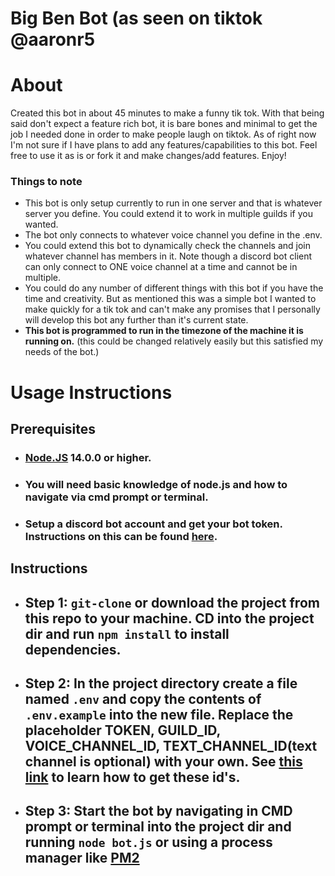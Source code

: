 # **Big Ben Bot** (as seen on tiktok @aaronr5

# **About**
Created this bot in about 45 minutes to make a funny tik tok. With that being said don't expect a feature rich bot, it is bare bones and minimal to get the job I needed done in order to make people laugh on tiktok. As of right now I'm not sure if I have plans to add any features/capabilities to this bot. Feel free to use it as is or fork it and make changes/add features. Enjoy!

### Things to note
- This bot is only setup currently to run in one server and that is whatever server you define. You could extend it to work in multiple guilds if you wanted.
- The bot only connects to whatever voice channel you define in the .env.
- You could extend this bot to dynamically check the channels and join whatever channel has members in it. Note though a discord bot client can only connect to ONE voice channel at a time and cannot be in multiple.
- You could do any number of different things with this bot if you have the time and creativity. But as mentioned this was a simple bot I wanted to make quickly for a tik tok and can't make any promises that I personally will develop this bot any further than it's current state.
- **This bot is programmed to run in the timezone of the machine it is running on.** (this could be changed relatively easily but this satisfied my needs of the bot.)
# **Usage Instructions**

## **Prerequisites**

- ### [Node.JS](https://nodejs.org/en/) 14.0.0 or higher.
- ### You will need basic knowledge of node.js and how to navigate via cmd prompt or terminal.
- ### Setup a discord bot account and get your bot token. Instructions on this can be found [here](https://discordjs.guide/preparations/setting-up-a-bot-application.html#keeping-your-token-safe).

## **Instructions**
- ## **Step 1**: `git-clone` or download the project from this repo to your machine. CD into the project dir and run `npm install` to install dependencies.
- ## **Step 2**: In the project directory create a file named `.env` and copy the contents of `.env.example` into the new file. Replace the placeholder TOKEN, GUILD_ID, VOICE_CHANNEL_ID, TEXT_CHANNEL_ID(text channel is optional) with your own. See [this link](https://support.discord.com/hc/en-us/articles/206346498-Where-can-I-find-my-User-Server-Message-ID-) to learn how to get these id's.
- ## **Step 3**: Start the bot by navigating in CMD prompt or terminal into the project dir and running `node bot.js` or using a process manager like [PM2](https://www.npmjs.com/package/pm2)
